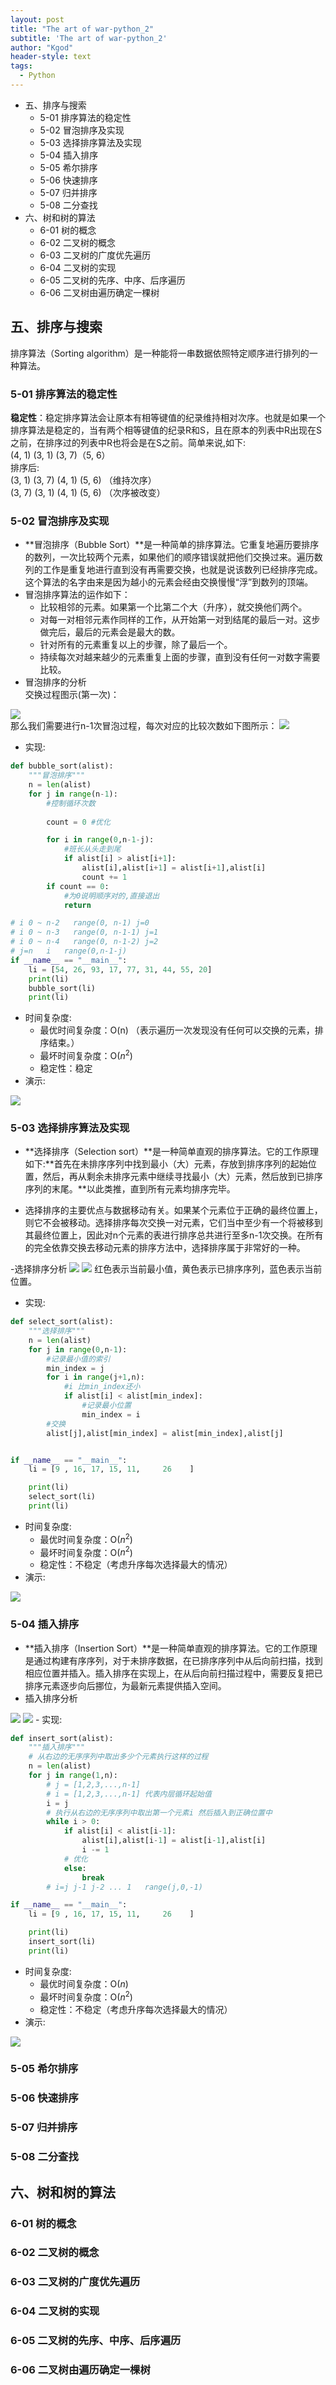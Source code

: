 ```yaml
---
layout: post
title: "The art of war-python_2"
subtitle: 'The art of war-python_2'
author: "Kgod"
header-style: text
tags:
  - Python
--- 
```


<!-- MarkdownTOC -->

- 五、排序与搜索
    - 5-01 排序算法的稳定性
    - 5-02 冒泡排序及实现
    - 5-03 选择排序算法及实现
    - 5-04 插入排序
    - 5-05 希尔排序
    - 5-06 快速排序
    - 5-07 归并排序
    - 5-08 二分查找
- 六、树和树的算法
    - 6-01 树的概念
    - 6-02 二叉树的概念
    - 6-03 二叉树的广度优先遍历
    - 6-04 二叉树的实现
    - 6-05 二叉树的先序、中序、后序遍历
    - 6-06 二叉树由遍历确定一棵树

<!-- /MarkdownTOC -->


## 五、排序与搜索
排序算法（Sorting algorithm）是一种能将一串数据依照特定顺序进行排列的一种算法。

### 5-01 排序算法的稳定性
**稳定性**：稳定排序算法会让原本有相等键值的纪录维持相对次序。也就是如果一个排序算法是稳定的，当有两个相等键值的纪录R和S，且在原本的列表中R出现在S之前，在排序过的列表中R也将会是在S之前。简单来说,如下:
<br>(4, 1)  (3, 1)  (3, 7)（5, 6）
<br>排序后:
<br>(3, 1)  (3, 7)  (4, 1)  (5, 6)  （维持次序）
<br>(3, 7)  (3, 1)  (4, 1)  (5, 6)  （次序被改变）

### 5-02 冒泡排序及实现
- **冒泡排序（Bubble Sort）**是一种简单的排序算法。它重复地遍历要排序的数列，一次比较两个元素，如果他们的顺序错误就把他们交换过来。遍历数列的工作是重复地进行直到没有再需要交换，也就是说该数列已经排序完成。这个算法的名字由来是因为越小的元素会经由交换慢慢“浮”到数列的顶端。
- 冒泡排序算法的运作如下：
    - 比较相邻的元素。如果第一个比第二个大（升序），就交换他们两个。
    - 对每一对相邻元素作同样的工作，从开始第一对到结尾的最后一对。这步做完后，最后的元素会是最大的数。
    - 针对所有的元素重复以上的步骤，除了最后一个。
    - 持续每次对越来越少的元素重复上面的步骤，直到没有任何一对数字需要比较。
- 冒泡排序的分析
<br>交换过程图示(第一次)：
<img src="/picturesWork/the_art_of_war_python/19.png">
<br>那么我们需要进行n-1次冒泡过程，每次对应的比较次数如下图所示：
<img src="/picturesWork/the_art_of_war_python/20.png">

- 实现:

```python
def bubble_sort(alist):
    """冒泡排序"""
    n = len(alist)
    for j in range(n-1):
        #控制循环次数
        
        count = 0 #优化

        for i in range(0,n-1-j):
            #班长从头走到尾
            if alist[i] > alist[i+1]:
                alist[i],alist[i+1] = alist[i+1],alist[i]
                count += 1
        if count == 0:
            #为0说明顺序对的,直接退出
            return

# i 0 ~ n-2   range(0, n-1) j=0
# i 0 ~ n-3   range(0, n-1-1) j=1
# i 0 ~ n-4   range(0, n-1-2) j=2
# j=n   i   range(0,n-1-j)
if __name__ == "__main__":
    li = [54, 26, 93, 17, 77, 31, 44, 55, 20]
    print(li)
    bubble_sort(li)
    print(li)
```

- 时间复杂度:
    - 最优时间复杂度：O(n) （表示遍历一次发现没有任何可以交换的元素，排序结束。）
    - 最坏时间复杂度：O($n^2$)
    - 稳定性：稳定
- 演示:
<img src="/picturesWork/the_art_of_war_python/01.gif">

### 5-03 选择排序算法及实现
- **选择排序（Selection sort）**是一种简单直观的排序算法。它的工作原理如下:**首先在未排序序列中找到最小（大）元素，存放到排序序列的起始位置，然后，再从剩余未排序元素中继续寻找最小（大）元素，然后放到已排序序列的末尾。**以此类推，直到所有元素均排序完毕。

- 选择排序的主要优点与数据移动有关。如果某个元素位于正确的最终位置上，则它不会被移动。选择排序每次交换一对元素，它们当中至少有一个将被移到其最终位置上，因此对n个元素的表进行排序总共进行至多n-1次交换。在所有的完全依靠交换去移动元素的排序方法中，选择排序属于非常好的一种。

-选择排序分析
<img src="/picturesWork/the_art_of_war_python/21.png">
<img src="/picturesWork/the_art_of_war_python/02.gif">
红色表示当前最小值，黄色表示已排序序列，蓝色表示当前位置。

- 实现:

```python
def select_sort(alist):
    """选择排序"""
    n = len(alist)
    for j in range(0,n-1):
        #记录最小值的索引
        min_index = j
        for i in range(j+1,n):
            #i 比min_index还小
            if alist[i] < alist[min_index]:
                #记录最小位置
                min_index = i
        #交换
        alist[j],alist[min_index] = alist[min_index],alist[j]


if __name__ == "__main__":
    li = [9 , 16, 17, 15, 11,     26    ]

    print(li)
    select_sort(li)
    print(li)
```

- 时间复杂度:
    - 最优时间复杂度：O($n^2$)
    - 最坏时间复杂度：O($n^2$)
    - 稳定性：不稳定（考虑升序每次选择最大的情况）
- 演示:
<img src="/picturesWork/the_art_of_war_python/03.gif">

### 5-04 插入排序
- **插入排序（Insertion Sort）**是一种简单直观的排序算法。它的工作原理是通过构建有序序列，对于未排序数据，在已排序序列中从后向前扫描，找到相应位置并插入。插入排序在实现上，在从后向前扫描过程中，需要反复把已排序元素逐步向后挪位，为最新元素提供插入空间。
- 插入排序分析
<img src="/picturesWork/the_art_of_war_python/22.png">
<img src="/picturesWork/the_art_of_war_python/04.gif">
- 实现:

```python
def insert_sort(alist):
    """插入排序"""
    # 从右边的无序序列中取出多少个元素执行这样的过程
    n = len(alist)
    for j in range(1,n):
        # j = [1,2,3,...,n-1]
        # i = [1,2,3,...,n-1] 代表内层循环起始值
        i = j
        # 执行从右边的无序序列中取出第一个元素i 然后插入到正确位置中
        while i > 0:
            if alist[i] < alist[i-1]:
                alist[i],alist[i-1] = alist[i-1],alist[i]
                i -= 1
            # 优化
            else:
                break
        # i=j j-1 j-2 ... 1   range(j,0,-1)

if __name__ == "__main__":
    li = [9 , 16, 17, 15, 11,     26    ]

    print(li)
    insert_sort(li)
    print(li)
```

- 时间复杂度:
    - 最优时间复杂度：O($n$)
    - 最坏时间复杂度：O($n^2$)
    - 稳定性：不稳定（考虑升序每次选择最大的情况）
- 演示:
<img src="/picturesWork/the_art_of_war_python/05.gif">

### 5-05 希尔排序


### 5-06 快速排序

### 5-07 归并排序

### 5-08 二分查找


## 六、树和树的算法
### 6-01 树的概念

### 6-02 二叉树的概念

### 6-03 二叉树的广度优先遍历

### 6-04 二叉树的实现

### 6-05 二叉树的先序、中序、后序遍历

### 6-06 二叉树由遍历确定一棵树
